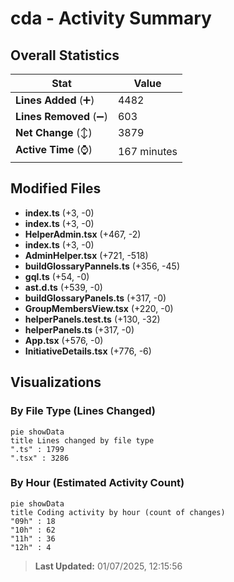 # cda - Activity Summary 

## Overall Statistics

| Stat                   | Value                                                             |
| ---------------------- | ----------------------------------------------------------------- |
| **Lines Added** (➕)   | 4482                                          |
| **Lines Removed** (➖) | 603                                        |
| **Net Change** (↕)    | 3879                |
| **Active Time** (⌚)   | 167 minutes |


## Modified Files
- **index.ts** (+3, -0)
- **index.ts** (+3, -0)
- **HelperAdmin.tsx** (+467, -2)
- **index.ts** (+3, -0)
- **AdminHelper.tsx** (+721, -518)
- **buildGlossaryPannels.ts** (+356, -45)
- **gql.ts** (+54, -0)
- **ast.d.ts** (+539, -0)
- **buildGlossaryPanels.ts** (+317, -0)
- **GroupMembersView.tsx** (+220, -0)
- **helperPanels.test.ts** (+130, -32)
- **helperPanels.ts** (+317, -0)
- **App.tsx** (+576, -0)
- **InitiativeDetails.tsx** (+776, -6)

## Visualizations

### By File Type (Lines Changed)

```mermaid
pie showData
title Lines changed by file type
".ts" : 1799
".tsx" : 3286
```

### By Hour (Estimated Activity Count)

```mermaid
pie showData
title Coding activity by hour (count of changes)
"09h" : 18
"10h" : 62
"11h" : 36
"12h" : 4
```


> **Last Updated:** 01/07/2025, 12:15:56